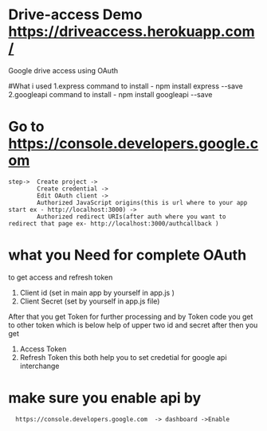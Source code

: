 # Drive-access Demo <a>https://driveaccess.herokuapp.com/</a>
Google drive access using OAuth

#What i used
  1.express  command to install - npm install express --save
  2.googleapi command to install - npm install googleapi --save

# Go  to https://console.developers.google.com 
    step->  Create project -> 
            Create credential ->
            Edit OAuth client ->
            Authorized JavaScript origins(this is url where to your app start ex - http://localhost:3000) ->
            Authorized redirect URIs(after auth where you want to  redirect that page ex- http://localhost:3000/authcallback )

# what you Need for complete OAuth 
to get access and refresh token 
  1.  Client id (set in main app  by yourself in app.js )
  2. Client Secret (set by yourself in app.js file)
  
  After that   you get Token for further processing and by Token code  you get  to other token which is below
  help of upper two id and secret after then you get  
  
  1. Access Token
  2. Refresh Token  this both help you to set credetial for google api interchange 
                
# make sure you enable api by
      https://console.developers.google.com  -> dashboard ->Enable 
